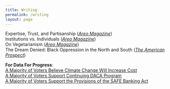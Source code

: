 ```yaml
---
title: Writing
permalink: /writing
layout: page
---
```


Expertise, Trust, and Partisanship ([_Areo Magazine_](https://areomagazine.com/2021/08/23/expertise-trust-and-partisanship/))\
Institutions vs. Individuals ([_Areo Magazine_](https://areomagazine.com/2020/09/01/institutions-vs-individuals-how-we-judge-our-political-opponents/))\
On Vegetarianism ([_Areo Magazine_](https://areomagazine.com/2022/05/03/why-becoming-a-vegetarian-is-not-the-best-way-to-save-animals/))\
The Dream Denied: Black Oppression in the North and South ([_The American Prospect_](https://prospect.org/essaycontest/suhan-kacholia/))


**For Data For Progress**:\
[A Majority of Voters Believe Climate Change Will Increase Cost](https://www.dataforprogress.org/blog/2022/12/6/a-majority-of-voters-believe-climate-change-will-increase-costs)\
[A Majority of Voters Support Continuing DACA Program](https://www.dataforprogress.org/blog/2022/10/25/a-majority-of-voters-support-continuing-daca-program)\
[A Majority of Voters Support the Provisions of the SAFE Banking Act](https://www.dataforprogress.org/blog/2022/11/28/a-majority-of-voters-support-the-provisions-of-the-safe-banking-act)
